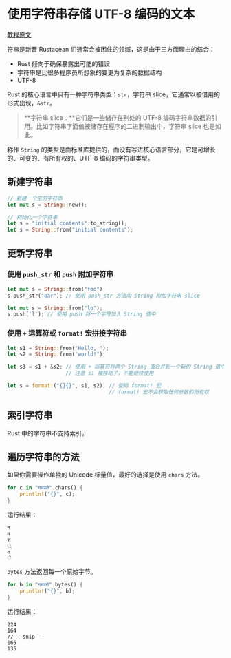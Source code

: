 # 使用字符串存储 UTF-8 编码的文本

[教程原文](https://kaisery.github.io/trpl-zh-cn/ch08-02-strings.html)

符串是新晋 Rustacean 们通常会被困住的领域，这是由于三方面理由的结合：
- Rust 倾向于确保暴露出可能的错误
- 字符串是比很多程序员所想象的要更为复杂的数据结构
- UTF-8

Rust 的核心语言中只有一种字符串类型：`str`，字符串 slice，它通常以被借用的形式出现，`&str`。

> **字符串 slice：**它们是一些储存在别处的 UTF-8 编码字符串数据的引用。比如字符串字面值被储存在程序的二进制输出中，字符串 slice 也是如此。

称作 `String` 的类型是由标准库提供的，而没有写进核心语言部分，它是可增长的、可变的、有所有权的、UTF-8 编码的字符串类型。

## 新建字符串

```rust
// 新建一个空的字符串
let mut s = String::new();

// 初始化一个字符串
let s = "initial contents".to_string();
let s = String::from("initial contents");
```

## 更新字符串

### 使用 `push_str` 和 `push` 附加字符串

```rust
let mut s = String::from("foo");
s.push_str("bar"); // 使用 push_str 方法向 String 附加字符串 slice

let mut s = String::from("lo");
s.push('l'); // 使用 push 将一个字符加入 String 值中
```

### 使用 `+` 运算符或 `format!` 宏拼接字符串

```rust
let s1 = String::from("Hello, ");
let s2 = String::from("world!");

let s3 = s1 + &s2; // 使用 + 运算符将两个 String 值合并到一个新的 String 值中
                   // 注意 s1 被移动了，不能继续使用

let s = format!("{}{}", s1, s2); // 使用 format! 宏
                                 // format! 宏不会获取任何参数的所有权
```

## 索引字符串

Rust 中的字符串不支持索引。

## 遍历字符串的方法

如果你需要操作单独的 Unicode 标量值，最好的选择是使用 `chars` 方法。

```rust
for c in "नमस्ते".chars() {
    println!("{}", c);
}
```

运行结果：

```shell
न
म
स
्
त
े
```

`bytes` 方法返回每一个原始字节。

```rust
for b in "नमस्ते".bytes() {
    println!("{}", b);
}
```

运行结果：

```shell
224
164
// --snip--
165
135
```